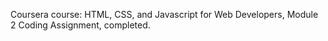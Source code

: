 Coursera course: HTML, CSS, and Javascript for Web Developers, Module 2 Coding Assignment, completed.
